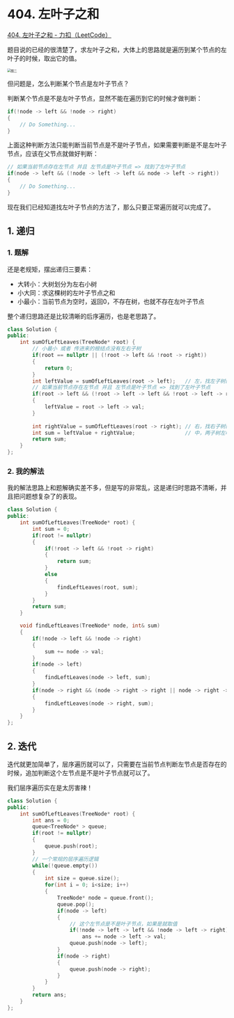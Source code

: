 # 404. 左叶子之和

[404. 左叶子之和 - 力扣（LeetCode）](https://leetcode.cn/problems/sum-of-left-leaves/)



题目说的已经的很清楚了，求左叶子之和，大体上的思路就是遍历到某个节点的左叶子的时候，取出它的值。

<img src="https://code-thinking-1253855093.file.myqcloud.com/pics/20220902165805.png" alt="图二" style="zoom:50%;" />

但问题是，怎么判断某个节点是左叶子节点？

判断某个节点是不是左叶子节点，显然不能在遍历到它的时候才做判断：

```c++
if(!node -> left && !node -> right)
{
	// Do Something...   
}
```

上面这种判断方法只能判断当前节点是不是叶子节点，如果需要判断是不是左叶子节点，应该在父节点就做好判断：

```c++
// 如果当前节点存在左节点 并且 左节点是叶子节点 => 找到了左叶子节点
if(node -> left && (!node -> left -> left && node -> left -> right))
{
    // Do Something...
}
```

现在我们已经知道找左叶子节点的方法了，那么只要正常遍历就可以完成了。

## 1. 递归

### 1. 题解

还是老规矩，摆出递归三要素：

- 大转小：大树划分为左右小树
- 小大同：求这棵树的左叶子节点之和
- 小最小：当前节点为空时，返回0，不存在树，也就不存在左叶子节点

整个递归思路还是比较清晰的后序遍历，也是老思路了。

```c++
class Solution {
public:
    int sumOfLeftLeaves(TreeNode* root) {
        // 小最小 或者 传进来的根结点没有左右子树
        if(root == nullptr || (!root -> left && !root -> right))
        {
            return 0;
        }
        int leftValue = sumOfLeftLeaves(root -> left);   // 左，找左子树的左叶子节点之和
        // 如果当前节点存在左节点 并且 左节点是叶子节点 => 找到了左叶子节点 
        if(root -> left && (!root -> left -> left && !root -> left -> right))
        {
            leftValue = root -> left -> val;
        }
        
        int rightValue = sumOfLeftLeaves(root -> right); // 右，找右子树的左叶子节点之和
        int sum = leftValue + rightValue;                // 中，两子树左叶子节点之和
        return sum;
    }
};
```



### 2. 我的解法

我的解法思路上和题解确实差不多，但是写的非常乱，这是递归时思路不清晰，并且把问题想复杂了的表现。

```c++
class Solution {
public:
    int sumOfLeftLeaves(TreeNode* root) {
        int sum = 0;
        if(root != nullptr)
        {
            if(!root -> left && !root -> right)
            {
                return sum;
            }
            else
            {
                findLeftLeaves(root, sum);
            }
        }
        return sum;
    }

    void findLeftLeaves(TreeNode* node, int& sum)
    {
        if(!node -> left && !node -> right)
        {
            sum += node -> val;
        }
        if(node -> left)
        {
            findLeftLeaves(node -> left, sum);
        }
        if(node -> right && (node -> right -> right || node -> right -> left))
        {
            findLeftLeaves(node -> right, sum);
        }
    }
};
```





## 2. 迭代

迭代就更加简单了，层序遍历就可以了，只需要在当前节点判断左节点是否存在的时候，追加判断这个左节点是不是叶子节点就可以了。

我们层序遍历实在是太厉害辣！

```c++
class Solution {
public:
    int sumOfLeftLeaves(TreeNode* root) {
        int ans = 0;
        queue<TreeNode* > queue;
        if(root != nullptr)
        {
            queue.push(root);
        }
        // 一个常规的层序遍历逻辑
        while(!queue.empty())
        {
            int size = queue.size();
            for(int i = 0; i<size; i++)
            {
                TreeNode* node = queue.front();
                queue.pop();
                if(node -> left)
                {
                    // 这个左节点是不是叶子节点，如果是就取值
                    if(!node -> left -> left && !node -> left -> right)
                        ans += node -> left -> val;
                    queue.push(node -> left);
                }
                if(node -> right)
                {
                    queue.push(node -> right);
                }
            }
        }
        return ans;
    }
};
```









